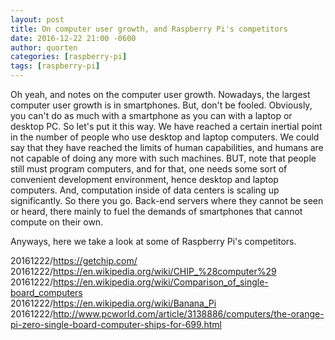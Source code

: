 ```yaml
---
layout: post
title: On computer user growth, and Raspberry Pi's competitors
date: 2016-12-22 21:00 -0600
author: quorten
categories: [raspberry-pi]
tags: [raspberry-pi]
---
```


Oh yeah, and notes on the computer user growth.  Nowadays, the largest
computer user growth is in smartphones.  But, don't be fooled.
Obviously, you can't do as much with a smartphone as you can with a
laptop or desktop PC.  So let's put it this way.  We have reached a
certain inertial point in the number of people who use desktop and
laptop computers.  We could say that they have reached the limits of
human capabilities, and humans are not capable of doing any more with
such machines.  BUT, note that people still must program computers,
and for that, one needs some sort of convenient development
environment, hence desktop and laptop computers.  And, computation
inside of data centers is scaling up significantly.  So there you go.
Back-end servers where they cannot be seen or heard, there mainly to
fuel the demands of smartphones that cannot compute on their own.

Anyways, here we take a look at some of Raspberry Pi's competitors.

20161222/https://getchip.com/  
20161222/https://en.wikipedia.org/wiki/CHIP_%28computer%29  
20161222/https://en.wikipedia.org/wiki/Comparison_of_single-board_computers  
20161222/https://en.wikipedia.org/wiki/Banana_Pi  
20161222/http://www.pcworld.com/article/3138886/computers/the-orange-pi-zero-single-board-computer-ships-for-699.html
